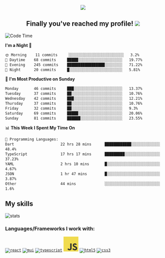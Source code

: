 <p align="center">
  <img src="https://user-images.githubusercontent.com/102032437/162972217-d9d013af-ed44-46cb-bd0c-aaf87b5200e7.gif">
</p>

<h2 align="center">
  Finally you've reached my profile!
  <img src="https://media.giphy.com/media/hvRJCLFzcasrR4ia7z/giphy.gif" width="28">
</h2>

<!--START_SECTION:waka-->
![Code Time](http://img.shields.io/badge/Code%20Time-0%20secs-blue)

**I'm a Night 🦉** 

```text
🌞 Morning    11 commits     ░░░░░░░░░░░░░░░░░░░░░░░░░   3.2% 
🌆 Daytime    68 commits     █████░░░░░░░░░░░░░░░░░░░░   19.77% 
🌃 Evening    245 commits    █████████████████░░░░░░░░   71.22% 
🌙 Night      20 commits     █░░░░░░░░░░░░░░░░░░░░░░░░   5.81%

```
📅 **I'm Most Productive on Sunday** 

```text
Monday       46 commits     ███░░░░░░░░░░░░░░░░░░░░░░   13.37% 
Tuesday      37 commits     ██░░░░░░░░░░░░░░░░░░░░░░░   10.76% 
Wednesday    42 commits     ███░░░░░░░░░░░░░░░░░░░░░░   12.21% 
Thursday     37 commits     ██░░░░░░░░░░░░░░░░░░░░░░░   10.76% 
Friday       32 commits     ██░░░░░░░░░░░░░░░░░░░░░░░   9.3% 
Saturday     69 commits     █████░░░░░░░░░░░░░░░░░░░░   20.06% 
Sunday       81 commits     ██████░░░░░░░░░░░░░░░░░░░   23.55%

```


📊 **This Week I Spent My Time On** 

```text
💬 Programming Languages: 
Dart                     22 hrs 28 mins      ████████████░░░░░░░░░░░░░   48.4% 
TypeScript               17 hrs 17 mins      █████████░░░░░░░░░░░░░░░░   37.23% 
YAML                     2 hrs 10 mins       █░░░░░░░░░░░░░░░░░░░░░░░░   4.67% 
JSON                     1 hr 47 mins        █░░░░░░░░░░░░░░░░░░░░░░░░   3.87% 
Other                    44 mins             ░░░░░░░░░░░░░░░░░░░░░░░░░   1.6%

```


<!--END_SECTION:waka-->

<h2>My skills</h2>

<img src="https://github-readme-stats.vercel.app/api?username=etczrn&count_private=true&show_icons=true&hide_border=true&bg_color=45deg,185a9d,43cea2&title_color=ffffff&text_color=ffffff&icon_color=ffffff" alt="stats">

### Languages/Frameworks I work with:

<code><a href="https://reactjs.org/"><img alt="react" title="react" src="https://cdn.jsdelivr.net/gh/devicons/devicon/icons/react/react-original.svg" height="48"></a></code>
<code><a href="https://mui.com/"><img alt="mui" title="mui" src="https://cdn.jsdelivr.net/gh/devicons/devicon/icons/materialui/materialui-original.svg" height="48"></a></code>
<code><a href="https://www.typescriptlang.org/"><img alt="typescript" title="typescript" src="https://cdn.jsdelivr.net/gh/devicons/devicon/icons/typescript/typescript-original.svg" height="48"></a></code>
<code><a href="https://developer.mozilla.org/en-US/docs/Web/JavaScript"><img alt="JavaScript" title="JavaScript" src="https://raw.githubusercontent.com/github/explore/80688e429a7d4ef2fca1e82350fe8e3517d3494d/topics/javascript/javascript.png" height="48"></a></code>
<code><a href="https://dev.w3.org/html5/html-author/"><img alt="html5" title="html5" src="https://cdn.jsdelivr.net/gh/devicons/devicon/icons/html5/html5-original.svg" height="48"></a></code>
<code><a href="https://www.w3.org/TR/css/"><img alt="css3" title="css3" src="https://cdn.jsdelivr.net/gh/devicons/devicon/icons/css3/css3-original.svg" height="48"></a></code>
